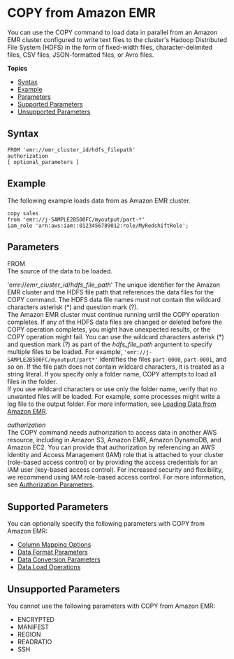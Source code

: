 # COPY from Amazon EMR<a name="copy-parameters-data-source-emr"></a>

You can use the COPY command to load data in parallel from an Amazon EMR cluster configured to write text files to the cluster's Hadoop Distributed File System \(HDFS\) in the form of fixed\-width files, character\-delimited files, CSV files, JSON\-formatted files, or Avro files\.

**Topics**
+ [Syntax](#copy-parameters-data-source-emr-syntax)
+ [Example](#copy-parameters-data-source-emr-example)
+ [Parameters](#copy-parameters-data-source-emr-parameters)
+ [Supported Parameters](#copy-parameters-data-source-emr-optional-parms)
+ [Unsupported Parameters](#copy-parameters-data-source-emr-unsupported-parms)

## Syntax<a name="copy-parameters-data-source-emr-syntax"></a>

```
FROM 'emr://emr_cluster_id/hdfs_filepath'  
authorization
[ optional_parameters ]
```

## Example<a name="copy-parameters-data-source-emr-example"></a>

The following example loads data from as Amazon EMR cluster\. 

```
copy sales
from 'emr://j-SAMPLE2B500FC/myoutput/part-*' 
iam_role 'arn:aws:iam::0123456789012:role/MyRedshiftRole';
```

## Parameters<a name="copy-parameters-data-source-emr-parameters"></a>

FROM  
The source of the data to be loaded\. 

 'emr://*emr\_cluster\_id*/*hdfs\_file\_path*'  <a name="copy-emr"></a>
The unique identifier for the Amazon EMR cluster and the HDFS file path that references the data files for the COPY command\. The HDFS data file names must not contain the wildcard characters asterisk \(\*\) and question mark \(?\)\.   
The Amazon EMR cluster must continue running until the COPY operation completes\. If any of the HDFS data files are changed or deleted before the COPY operation completes, you might have unexpected results, or the COPY operation might fail\. 
You can use the wildcard characters asterisk \(\*\) and question mark \(?\) as part of the *hdfs\_file\_path* argument to specify multiple files to be loaded\. For example, `'emr://j-SAMPLE2B500FC/myoutput/part*'` identifies the files `part-0000`, `part-0001`, and so on\. If the file path does not contain wildcard characters, it is treated as a string literal\. If you specify only a folder name, COPY attempts to load all files in the folder\.   
If you use wildcard characters or use only the folder name, verify that no unwanted files will be loaded\. For example, some processes might write a log file to the output folder\.
For more information, see [Loading Data from Amazon EMR](loading-data-from-emr.md)\.

*authorization*  
The COPY command needs authorization to access data in another AWS resource, including in Amazon S3, Amazon EMR, Amazon DynamoDB, and Amazon EC2\. You can provide that authorization by referencing an AWS Identity and Access Management \(IAM\) role that is attached to your cluster \(role\-based access control\) or by providing the access credentials for an IAM user \(key\-based access control\)\. For increased security and flexibility, we recommend using IAM role\-based access control\. For more information, see [Authorization Parameters](copy-parameters-authorization.md)\.

## Supported Parameters<a name="copy-parameters-data-source-emr-optional-parms"></a>

You can optionally specify the following parameters with COPY from Amazon EMR: 
+ [Column Mapping Options](copy-parameters-column-mapping.md)
+ [Data Format Parameters](copy-parameters-data-format.md#copy-data-format-parameters)
+ [Data Conversion Parameters](copy-parameters-data-conversion.md)
+ [ Data Load Operations](copy-parameters-data-load.md)

## Unsupported Parameters<a name="copy-parameters-data-source-emr-unsupported-parms"></a>

You cannot use the following parameters with COPY from Amazon EMR: 
+ ENCRYPTED
+ MANIFEST
+ REGION
+ READRATIO
+ SSH